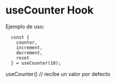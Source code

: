 # useCounter Hook

Ejemplo de uso:
```
  const { 
    counter,
    increment,
    decrement,
    reset
  } = useCounter(10);
```

useCounter() // recibe un valor por defecto